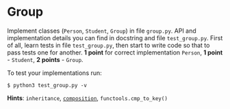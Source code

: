 # Group

Implement classes (`Person`, `Student`, `Group`) in file `group.py`. API and implementation details
you can find in docstring and file `test_group.py`. First of all, learn tests in file `test_group.py`, 
then start to write code so that to pass tests one for another. **1 point** for correct implementation `Person`,
**1 point** - `Student`, **2 points** - `Group`.

To test your implementations run:
```
$ python3 test_group.py -v
```
**Hints**: `inheritance`, [`composition`](http://blog.thedigitalcatonline.com/blog/2014/08/20/python-3-oop-part-3-delegation-composition-and-inheritance/), `functools.cmp_to_key()`

